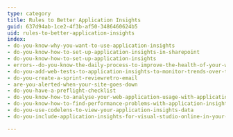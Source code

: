 ```yaml
---
type: category
title: Rules to Better Application Insights
guid: 637d94ab-1ce2-4f3b-af50-3486460624b5
uid: rules-to-better-application-insights
index:
- do-you-know-why-you-want-to-use-application-insights
- do-you-know-how-to-set-up-application-insights-in-sharepoint
- do-you-know-how-to-set-up-application-insights
- errors--do-you-know-the-daily-process-to-improve-the-health-of-your-web-application
- do-you-add-web-tests-to-application-insights-to-monitor-trends-over-time
- do-you-create-a-sprint-reviewretro-email
- are-you-alerted-when-your-site-goes-down
- do-you-have-a-preflight-checklist
- do-you-know-how-to-analyse-your-web-application-usage-with-application-insights
- do-you-know-how-to-find-performance-problems-with-application-insights
- do-you-use-codelens-to-view-your-application-insights-data
- do-you-include-application-insights-for-visual-studio-online-in-your-website

---
```

 

